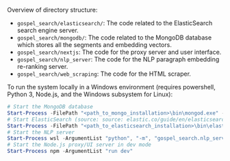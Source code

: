 Overview of directory structure:

- `gospel_search/elasticsearch/`: The code related to the ElasticSearch search engine server.
- `gospel_search/mongodb/`: The code related to the MongoDB database which stores all the segments and embedding vectors.
- `gospel_search/nextjs`: The code for the proxy server and user interface.
- `gospel_search/nlp_server`: The code for the NLP paragraph embedding re-ranking server.
- `gospel_search/web_scraping`: The code for the HTML scraper.

To run the system locally in a Windows environment (requires powershell, Python 3, Node.js, and the Windows subsystem for Linux):

```powershell
# Start the MongoDB database
Start-Process -FilePath "<path_to_mongo_installation>\bin\mongod.exe" -ArgumentList "--dbpath=`"<path_to_mongo_data>`""
# Start ElasticSearch (source: source: elastic.co/guide/en/elasticsearch/reference/current/zip-windows.html)
Start-Process -FilePath "<path_to_elasticsearch_installation>\bin\elasticsearch.bat"
# Start the NLP server
Start-Process wsl -ArgumentList "python", "-m", "gospel_search.nlp_server"
# Start the Node.js proxy/UI server in dev mode
Start-Process npm -ArgumentList "run dev"
```
